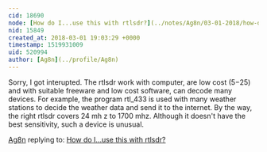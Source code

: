 ```yaml
---
cid: 18690
node: [How do I...use this with rtlsdr?](../notes/Ag8n/03-01-2018/how-do-i-use-this-with-rtlsdr)
nid: 15849
created_at: 2018-03-01 19:03:29 +0000
timestamp: 1519931009
uid: 520994
author: [Ag8n](../profile/Ag8n)
---
```


Sorry, I got interupted.  The rtlsdr work with computer, are low cost ($5-$25) and with suitable freeware and low cost software, can decode many devices.  For example, the program rtl_433 is used with many weather stations to decide the weather data and send it to the internet. By the way, the right rtlsdr covers 24 mh z to 1700 mhz.  Although it doesn't have the best sensitivity, such a device is unusual.  

[Ag8n](../profile/Ag8n) replying to: [How do I...use this with rtlsdr?](../notes/Ag8n/03-01-2018/how-do-i-use-this-with-rtlsdr)

